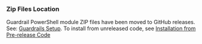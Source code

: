 ### Zip Files Location

Guardrail PowerShell module ZIP files have been moved to GitHub releases. See: [Guardrails Setup](https://github.com/Azure/GuardrailsSolutionAccelerator/blob/main/docs/setup.md). To install from unreleased code, see [Installation from Pre-release Code](https://github.com/Azure/GuardrailsSolutionAccelerator/blob/main/docs/prerelease.md) 